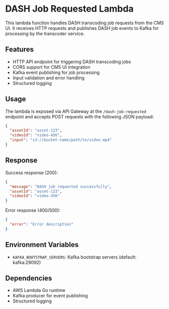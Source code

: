 # DASH Job Requested Lambda

This lambda function handles DASH transcoding job requests from the CMS UI. It receives HTTP requests and publishes DASH job events to Kafka for processing by the transcoder service.

## Features

- HTTP API endpoint for triggering DASH transcoding jobs
- CORS support for CMS UI integration
- Kafka event publishing for job processing
- Input validation and error handling
- Structured logging

## Usage

The lambda is exposed via API Gateway at the `/dash-job-requested` endpoint and accepts POST requests with the following JSON payload:

```json
{
  "assetId": "asset-123",
  "videoId": "video-456", 
  "input": "s3://bucket-name/path/to/video.mp4"
}
```

## Response

Success response (200):
```json
{
  "message": "DASH job requested successfully",
  "assetId": "asset-123",
  "videoId": "video-456"
}
```

Error response (400/500):
```json
{
  "error": "Error description"
}
```

## Environment Variables

- `KAFKA_BOOTSTRAP_SERVERS`: Kafka bootstrap servers (default: kafka:29092)

## Dependencies

- AWS Lambda Go runtime
- Kafka producer for event publishing
- Structured logging 